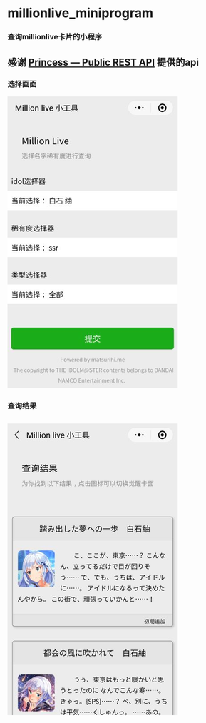 # millionlive_miniprogram
### 查询millionlive卡片的小程序
## 感谢 [Princess — Public REST API](https://api.matsurihi.me/docs/) 提供的api
### 选择画面
![选择画面](./screenshots/选择画面.jpg "查询")
### 查询结果
![查询结果](./screenshots/查询结果.jpg "结果")
-------------

